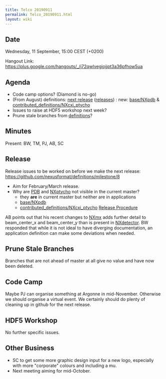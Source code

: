 ```yaml
---
title: Telco 20190911
permalink: Telco_20190911.html
layout: wiki
---
```


Date
----

Wednesday, 11 September, 15:00 CEST (+0200)

<!-- end of autogeneration -->

Hangout Link:
<https://plus.google.com/hangouts/_/j72qwlvegiojjpt3a36pfhow5ua>

Agenda
------
   * Code camp options? (Diamond is no-go)
   * (From August) definitions: [next release](https://github.com/nexusformat/definitions/milestone/8) ([releases](https://github.com/nexusformat/definitions/releases)) : new: [base/NXpdb](https://github.com/nexusformat/definitions/blob/master/base_classes/NXpdb.nxdl.xml) & [contributed_definitions/NXcxi_ptycho](https://github.com/nexusformat/definitions/blob/master/contributed_definitions/NXcxi_ptycho.nxdl.xml)
   * Issues to raise at HDF5 workshop next week?
   * Prune stale branches from [definitions](https://github.com/nexusformat/definitions/branches/stale)?

Minutes
------

Present: BW, TM, PJ, AB, SC


Release
-------
Release issues to be worked on before we make the next release:
https://github.com/nexusformat/definitions/milestone/8
   * Aim for February/March release.
   * Why are [PDB](https://github.com/nexusformat/definitions/pull/614/files) and [NXptycho](https://github.com/nexusformat/definitions/pull/628/files) not visible in the current master?
     - they **are** in current master but neither are in applications
     - [base/NXpdb](https://github.com/nexusformat/definitions/blob/master/base_classes/NXpdb.nxdl.xml)
     - [contributed_definitions/NXcxi_ptycho](https://github.com/nexusformat/definitions/blob/master/contributed_definitions/NXcxi_ptycho.nxdl.xml)
[Release Procedure](https://github.com/nexusformat/definitions/wiki/Release-Procedure)

AB points out that his recent changes to [NXmx](https://github.com/nexusformat/definitions/commit/6e837341abbe3f61a68b65f6d441f9f77c4228de) adds further detail to beam_center_x and beam_center_y than is present in [NXdetector](http://download.nexusformat.org/doc/html/classes/base_classes/NXdetector.html). BW responded that while it is not ideal to have diverging documentation, an application definition can make some deviations when needed.
   
Prune Stale Branches
------
Branches that are not ahead of master at all give no value and have now been deleted.

Code Camp
------
Maybe PJ can organise something at Argonne in mid-November. Otherwise we should organise a virtual event. We certainly should do plenty of cleaning up in github for the next release.

HDF5 Workshop
---------
No further specific issues.

Other Business
--------
   * SC to get some more graphic design input for a new logo, especially with more "corporate" colours and including a mu.
   * Next meeting aiming for mid-October.
   



